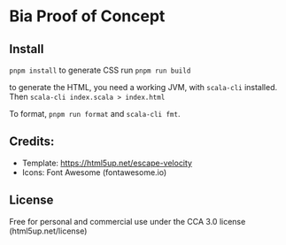 # Bia Proof of Concept

## Install

`pnpm install`
to generate CSS run `pnpm run build`

to generate the HTML, you need a working JVM, with `scala-cli` installed.
Then `scala-cli index.scala > index.html`

To format, `pnpm run format` and `scala-cli fmt`.

## Credits:

- Template: https://html5up.net/escape-velocity
- Icons: Font Awesome (fontawesome.io)

## License

Free for personal and commercial use under the CCA 3.0 license (html5up.net/license)
